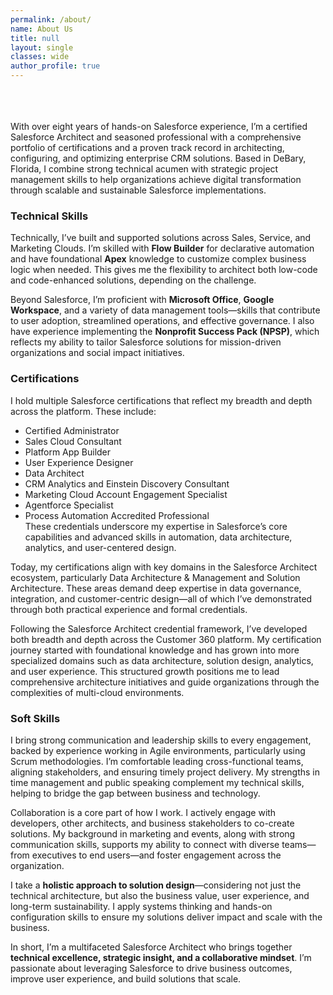 ```yaml
---
permalink: /about/
name: About Us
title: null
layout: single
classes: wide
author_profile: true
---
```

<br>
<br>
<br>
With over eight years of hands-on Salesforce experience, I’m a certified Salesforce Architect and seasoned professional with a comprehensive portfolio of certifications and a proven track record in architecting, configuring, and optimizing enterprise CRM solutions. Based in DeBary, Florida, I combine strong technical acumen with strategic project management skills to help organizations achieve digital transformation through scalable and sustainable Salesforce implementations.

### Technical Skills <br>
Technically, I’ve built and supported solutions across Sales, Service, and Marketing Clouds. I’m skilled with <strong>Flow Builder</strong> for declarative automation and have foundational <strong>Apex</strong> knowledge to customize complex business logic when needed. This gives me the flexibility to architect both low-code and code-enhanced solutions, depending on the challenge.

Beyond Salesforce, I’m proficient with <strong>Microsoft Office</strong>, <strong>Google Workspace</strong>, and a variety of data management tools—skills that contribute to user adoption, streamlined operations, and effective governance. I also have experience implementing the <strong>Nonprofit Success Pack (NPSP)</strong>, which reflects my ability to tailor Salesforce solutions for mission-driven organizations and social impact initiatives.

### Certifications <br>
I hold multiple Salesforce certifications that reflect my breadth and depth across the platform. These include:
* Certified Administrator
* Sales Cloud Consultant
* Platform App Builder
* User Experience Designer
* Data Architect
* CRM Analytics and Einstein Discovery Consultant
* Marketing Cloud Account Engagement Specialist
* Agentforce Specialist
* Process Automation Accredited Professional <br>
These credentials underscore my expertise in Salesforce’s core capabilities and advanced skills in automation, data architecture, analytics, and user-centered design.

Today, my certifications align with key domains in the Salesforce Architect ecosystem, particularly Data Architecture & Management and Solution Architecture. These areas demand deep expertise in data governance, integration, and customer-centric design—all of which I’ve demonstrated through both practical experience and formal credentials.

Following the Salesforce Architect credential framework, I’ve developed both breadth and depth across the Customer 360 platform. My certification journey started with foundational knowledge and has grown into more specialized domains such as data architecture, solution design, analytics, and user experience. This structured growth positions me to lead comprehensive architecture initiatives and guide organizations through the complexities of multi-cloud environments.

### Soft Skills <br>
I bring strong communication and leadership skills to every engagement, backed by experience working in Agile environments, particularly using Scrum methodologies. I’m comfortable leading cross-functional teams, aligning stakeholders, and ensuring timely project delivery. My strengths in time management and public speaking complement my technical skills, helping to bridge the gap between business and technology.

Collaboration is a core part of how I work. I actively engage with developers, other architects, and business stakeholders to co-create solutions. My background in marketing and events, along with strong communication skills, supports my ability to connect with diverse teams—from executives to end users—and foster engagement across the organization.

I take a <strong>holistic approach to solution design</strong>—considering not just the technical architecture, but also the business value, user experience, and long-term sustainability. I apply systems thinking and hands-on configuration skills to ensure my solutions deliver impact and scale with the business.

In short, I’m a multifaceted Salesforce Architect who brings together <strong>technical excellence, strategic insight, and a collaborative mindset</strong>. I’m passionate about leveraging Salesforce to drive business outcomes, improve user experience, and build solutions that scale.
